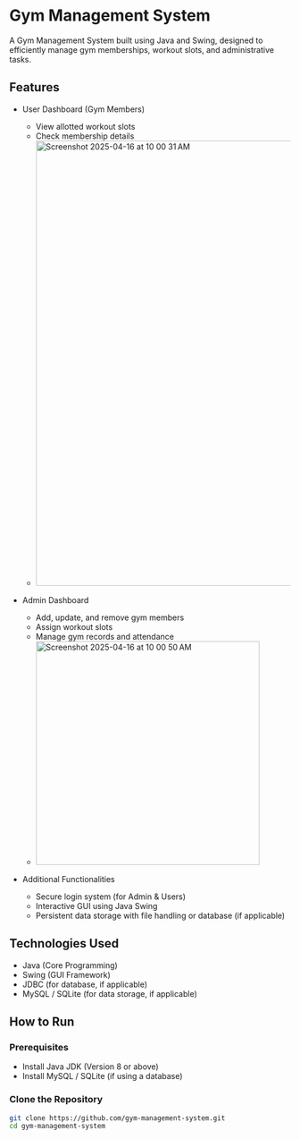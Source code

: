 # Gym Management System

A Gym Management System built using Java and Swing, designed to efficiently manage gym memberships, workout slots, and administrative tasks.

## Features

- User Dashboard (Gym Members)
  - View allotted workout slots
  - Check membership details
  - <img width="796" alt="Screenshot 2025-04-16 at 10 00 31 AM" src="https://github.com/user-attachments/assets/865abdfe-da16-42f8-b3c1-c99c7d5e1012" />

- Admin Dashboard
  - Add, update, and remove gym members
  - Assign workout slots
  - Manage gym records and attendance
  - <img width="400" alt="Screenshot 2025-04-16 at 10 00 50 AM" src="https://github.com/user-attachments/assets/1b0be6ed-c239-4160-981e-0e95d0ebe964" />


- Additional Functionalities
  - Secure login system (for Admin & Users)
  - Interactive GUI using Java Swing
  - Persistent data storage with file handling or database (if applicable)

## Technologies Used

- Java (Core Programming)
- Swing (GUI Framework)
- JDBC (for database, if applicable)
- MySQL / SQLite (for data storage, if applicable)

## How to Run

### Prerequisites
- Install Java JDK (Version 8 or above)
- Install MySQL / SQLite (if using a database)

### Clone the Repository
```bash
git clone https://github.com/gym-management-system.git
cd gym-management-system

